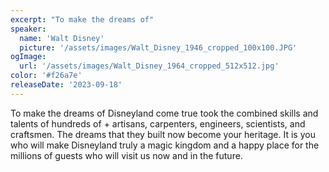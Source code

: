 ```yaml
---
excerpt: "To make the dreams of"
speaker:
  name: 'Walt Disney'
  picture: '/assets/images/Walt_Disney_1946_cropped_100x100.JPG'
ogImage:
  url: '/assets/images/Walt_Disney_1964_cropped_512x512.jpg'
color: '#f26a7e'
releaseDate: '2023-09-18'
---
```

To make the dreams of Disneyland come true took the combined skills and talents of hundreds of + artisans, carpenters, engineers, scientists, and craftsmen. The dreams that they built now become your heritage. It is you who will make Disneyland truly a magic kingdom and a happy place for the millions of guests who will visit us now and in the future.
